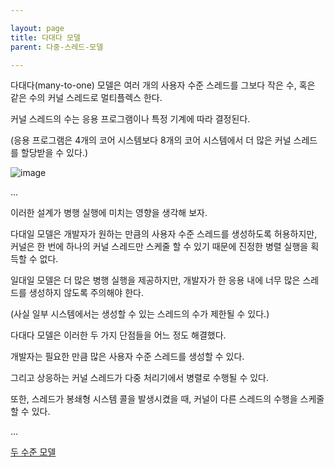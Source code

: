 ```yaml
---

layout: page
title: 다대다 모델
parent: 다중-스레드-모델

---
```



다대다(many-to-one) 모델은 여러 개의 사용자 수준 스레드를 그보다 작은 수, 혹은 같은 수의 커널 스레드로 멀티플렉스 한다.

커널 스레드의 수는 응용 프로그램이나 특정 기계에 따라 결정된다.

(응용 프로그램은 4개의 코어 시스템보다 8개의 코어 시스템에서 더 많은 커널 스레드를 할당받을 수 있다.)

![image](https://user-images.githubusercontent.com/116250393/213480851-0fd182eb-ebfb-4494-b131-a341a490abe9.png)

...

이러한 설계가 병행 실행에 미치는 영향을 생각해 보자.

다대일 모델은 개발자가 원하는 만큼의 사용자 수준 스레드를 생성하도록 허용하지만, 커널은 한 번에 하나의 커널 스레드만 스케줄 할 수 있기 때문에 진정한 병렬 실행을 획득할 수 없다.

일대일 모델은 더 많은 병행 실행을 제공하지만, 개발자가 한 응용 내에 너무 많은 스레드를 생성하지 않도록 주의해야 한다.

(사실 일부 시스템에서는 생성할 수 있는 스레드의 수가 제한될 수 있다.)

다대다 모델은 이러한 두 가지 단점들을 어느 정도 해결했다.

개발자는 필요한 만큼 많은 사용자 수준 스레드를 생성할 수 있다.

그리고 상응하는 커널 스레드가 다중 처리기에서 병렬로 수행될 수 있다.

또한, 스레드가 봉쇄형 시스템 콜을 발생시켰을 때, 커널이 다른 스레드의 수행을 스케줄 할 수 있다.

...

[두 수준 모델](두-수준-모델.html)